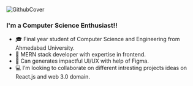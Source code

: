 ![GithubCover](https://github.com/jevinjivani2507/jevinjivani2507/assets/74830378/389e86e3-ff50-4007-9f5c-eb0091cafd85)

### I'm a Computer Science Enthusiast!!

- 🎓 Final year student of Computer Science and Engineering from Ahmedabad University.
- 🌱 MERN stack developer with expertise in frontend.
- 👯 Can generates impactful UI/UX with help of Figma.
- 💻 I’m looking to collaborate on different intresting projects ideas on React.js and web 3.0 domain.

